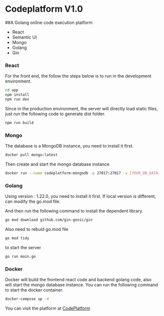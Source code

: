 # Codeplatform V1.0

##A Golang online code execution platform


- React
- Semantic UI
- Mongo
- Golang
- Gin

### React

For the front end, the follow the steps below is to run in the development environment.

```bash
cd app
npm install
npm run dev
```

Since in the production environment, the server will directly load static files, just run the following code to generate dist folder.

```bash
npm run build
```

### Mongo
The database is a MongoDB instance, you need to install it first. 

```bash
docker pull mongo:latest
```

Then create and start the mongo database instance

```bash
docker run --name codeplatform-mongodb -p 27017:27017 -v [YOUR_DB_DATA_PATH]:[YOUR_DB_DATA_PATH] -d mongo
```

### Golang
Using version : 1.22.0, you need to install it first.
If local version is different, can modify the go.mod file.

And then run the following command to install the dependent library.

```bash
go mod download github.com/gin-gonic/gin
```

Also need to rebuid go.mod file

```bash
go mod tidy
```

to start the server

```bash
go run main.go
```

### Docker
Docker will build the frontend react code and backend golang code, also will start the mongo database instance.
You can run the following command to start the docker container.

```bash
docker-compose up -d
```

You can visit the platform at [CodePlatform](http://localhost:8080)